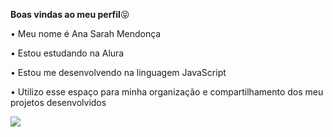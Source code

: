 **Boas vindas ao meu perfil**😝


• Meu nome é Ana Sarah Mendonça

• Estou estudando na Alura

• Estou me desenvolvendo na linguagem JavaScript

• Utilizo esse espaço para minha organização e compartilhamento dos meu projetos desenvolvidos 

![](https://media1.tenor.com/m/of68oV6UxnAAAAAd/gato-beijo-gato-gostoso.gif)

